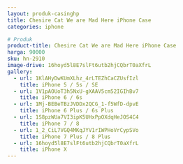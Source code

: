 ```yaml
---
layout: produk-casinghp
title: Chesire Cat We are Mad Here iPhone Case
categories: iphone

# Produk
product-title: Chesire Cat We are Mad Here iPhone Case
harga: 90000
sku: hn-2910
image-drive: 16hoyd5l8E7slFt6utb2hjCQbrT0aXfrL
gallery:
  - url: 1KlAHyDwKUmXLhz_4rLTEZhCaCZUsfIzl
    title: iPhone 5 / 5s / SE
  - url: 1V1pAOUoT3h5NxU-gXAAV5cm52IGIhBv7
    title: iPhone 6 / 6s
  - url: 1Mj-BEBeTBzJVDDx2QCG_1-f5WfD-dpvE
    title: iPhone 6 Plus / 6s Plus
  - url: 1S8pzWUa7VI3ipK5UHxPpOXdqHeJOS4C4
    title: iPhone 7 / 8
  - url: 1_2_CiL7VGQ4MKqJYV1rIWPHoVrCypSVo
    title: iPhone 7 Plus / 8 Plus
  - url: 16hoyd5l8E7slFt6utb2hjCQbrT0aXfrL
    title: iPhone X
---
```

